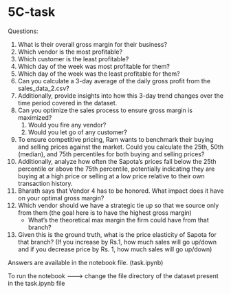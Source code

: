 # 5C-task
Questions: 
1. What is their overall gross margin for their business?
2. Which vendor is the most profitable?
3. Which customer is the least profitable?
4. Which day of the week was most profitable for them?
5. Which day of the week was the least profitable for them?
6. Can you calculate a 3-day average of the daily gross profit from the sales_data_2.csv?
7. Additionally, provide insights into how this 3-day trend changes over the time period covered in the dataset.
8. Can you optimize the sales process to ensure gross margin is maximized?
    1. Would you fire any vendor?
    2. Would you let go of any customer?
9. To ensure competitive pricing, Ram wants to benchmark their buying and selling prices against the market. Could you calculate the 25th, 50th (median), and 75th percentiles for both buying and selling prices?
10. Additionally, analyze how often the Sapota’s prices fall below the 25th percentile or above the 75th percentile, potentially indicating they are buying at a high price or selling at a low price relative to their own transaction history.
11. Bharath says that Vendor 4 has to be honored.  What impact does it have on your optimal gross margin?
12. Which vendor should we have a strategic tie up so that we source only from them (the goal here is to have the highest gross margin)
    - What’s the theoretical max margin the firm could have from that branch?
13. Given this is the ground truth, what is the price elasticity of Sapota for that branch? (If you increase by Rs.1, how much sales will go up/down and if you decrease price by Rs. 1, how much sales will go up/down)

Answers are available in the notebook file. (task.ipynb)

To run the notebook ---> change the file directory of the dataset present in the task.ipynb file
